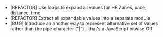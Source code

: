- [REFACTOR] Use loops to expand all values for HR Zones, pace, distance, time
- [REFACTOR] Extract all expandable values into a separate module
- [BUG] Introduce an another way to represent alternative set of values rather than the pipe character ("|") - that's a JavaScript bitwise OR

